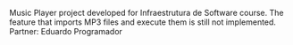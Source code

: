 Music Player project developed for Infraestrutura de Software course. The feature that imports MP3 files and execute them is still not implemented.
Partner: Eduardo Programador